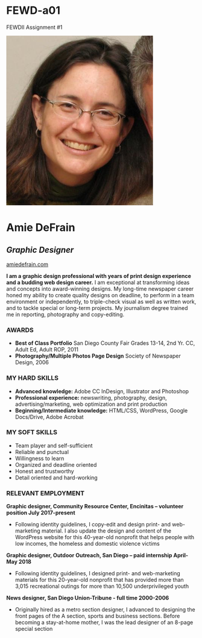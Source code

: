 # FEWD-a01
FEWDII Assignment #1


![photo of Amie DeFrain](/download.png)
# Amie DeFrain
## _Graphic Designer_
[amiedefrain.com](http://amiedefrain.com)

**I am a graphic design professional with years of print design experience and a budding web design career.**
I am exceptional at transforming ideas and concepts into award-winning designs. My long-time newspaper career honed my ability to create quality designs on deadline, to perform in a team environment or independently, to triple-check visual as well as written work, and to tackle special or long-term projects. My journalism degree trained me in reporting, photography and copy-editing.


### AWARDS
* **Best of Class Portfolio** San Diego County Fair Grades 13-14, 2nd Yr. CC, Adult Ed, Adult ROP, 2011
* **Photography/Multiple Photos Page Design** Society of Newspaper Design, 2006


### MY HARD SKILLS
* **Advanced knowledge:** Adobe CC InDesign, Illustrator and Photoshop
* **Professional experience:** newswriting, photography, design, advertising/marketing, web optimization and print production
* **Beginning/Intermediate knowledge:** HTML/CSS, WordPress, Google Docs/Drive, Adobe Acrobat 

### MY SOFT SKILLS
* Team player and self-sufficient
* Reliable and punctual
* Willingness to learn
* Organized and deadline oriented
* Honest and trustworthy
* Detail oriented and hard-working

### RELEVANT EMPLOYMENT
**Graphic designer, Community Resource Center, Encinitas – volunteer position	July 2017-present**
* Following identity guidelines, I copy-edit and design print- and web-marketing material. I also update the design and content of the WordPress website for this 40-year-old nonprofit that helps people with low incomes, the homeless and domestic violence victims

**Graphic designer, Outdoor Outreach, San Diego – paid internship	April-May 2018**	
* Following identity guidelines, I designed print- and web-marketing materials for this 20-year-old nonprofit that has provided more than 3,015 recreational outings for more than 10,500 underprivileged youth

**News designer, San Diego Union-Tribune - full time 2000-2006**
* Originally hired as a metro section designer, I advanced to designing the front pages of the A section, sports 
and business sections. Before becoming a stay-at-home mother, I was the lead designer of an 8-page special section


